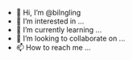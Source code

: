 - 👋 Hi, I’m @bilngling
- 👀 I’m interested in ...
- 🌱 I’m currently learning ...
- 💞️ I’m looking to collaborate on ...
- 📫 How to reach me ...

<!---
bilngling/bilngling is a ✨ special ✨ repository because its `README.md` (this file) appears on your GitHub profile.
You can click the Preview link to take a look at your changes.
--->
